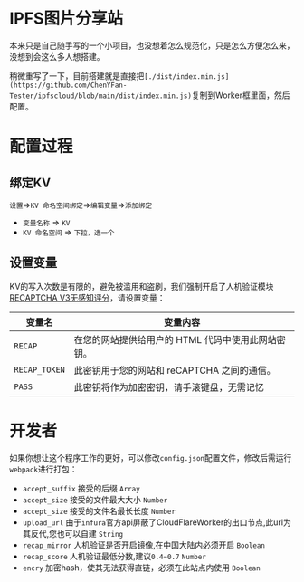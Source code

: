 # IPFS图片分享站

本来只是自己随手写的一个小项目，也没想着怎么规范化，只是怎么方便怎么来，没想到会这么多人想搭建。

稍微重写了一下，目前搭建就是直接把`[./dist/index.min.js](https://github.com/ChenYFan-Tester/ipfscloud/blob/main/dist/index.min.js)`复制到Worker框里面，然后配置。

# 配置过程

## 绑定KV

`设置`=>`KV 命名空间绑定`=>`编辑变量`=>`添加绑定`

- `变量名称` => `KV`
- `KV 命名空间` => `下拉，选一个`

## 设置变量

KV的写入次数是有限的，避免被滥用和盗刷，我们强制开启了人机验证模块[RECAPTCHA V3无感知评分](https://www.google.com/recaptcha/)，请设置变量：

|变量名|变量内容|
|---|---|
|`RECAP`|在您的网站提供给用户的 HTML 代码中使用此网站密钥。|
|`RECAP_TOKEN`|此密钥用于您的网站和 reCAPTCHA 之间的通信。|
|`PASS`|此密钥将作为加密密钥，请手滚键盘，无需记忆|

# 开发者

如果你想让这个程序工作的更好，可以修改`config.json`配置文件，修改后需运行`webpack`进行打包：

- `accept_suffix` 接受的后缀 `Array`
- `accept_size` 接受的文件最大大小 `Number`
- `accept_size` 接受的文件名最长长度 `Number`
- `upload_url` 由于`infura`官方api屏蔽了CloudFlareWorker的出口节点,此url为其反代,您也可以自建 `String`
- `recap_mirror` 人机验证是否开启镜像,在中国大陆内必须开启 `Boolean`
- `recap_score` 人机验证最低分数,建议`0.4~0.7` `Number`
- `encry` 加密hash，使其无法获得直链，必须在此站点内使用 `Boolean`